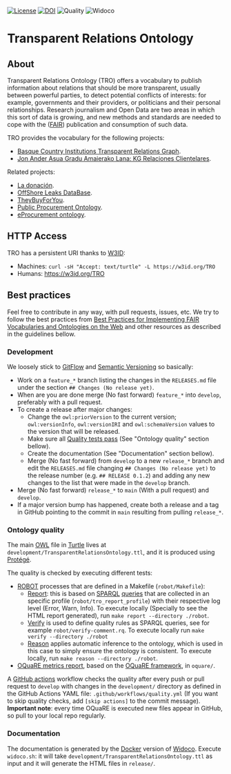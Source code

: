 [![License](https://img.shields.io/badge/license-Apache2.0-blue.svg)](https://opensource.org/licenses/Apache-2.0)
[![DOI](https://zenodo.org/badge/476618172.svg)](https://zenodo.org/badge/latestdoi/476618172)
![Quality](https://github.com/mikel-egana-aranguren/Transparent-Relations-Ontology/actions/workflows/quality.yml/badge.svg)
![Widoco](https://github.com/mikel-egana-aranguren/Transparent-Relations-Ontology/actions/workflows/static.yml/badge.svg)

# Transparent Relations Ontology

## About

Transparent Relations Ontology (TRO) offers a vocabulary to publish information about relations that should be more transparent, usually between powerful parties, to detect potential conflicts of interests: for example, governments and their providers, or politicians and their personal relationships. Research journalism and Open Data are two areas in which this sort of data is growing, and new methods and standards are needed to cope with the ([FAIR](https://www.go-fair.org/fair-principles/)) publication and consumption of such data.

TRO provides the vocabulary for the following projects:

* [Basque Country Institutions Transparent Relations Graph](https://github.com/mikel-egana-aranguren/BasqueCountryInstitutionsTransparentRelationsGraph).
* [Jon Ander Asua Gradu Amaierako Lana: KG Relaciones Clientelares](https://github.com/JonAnderAsua/TFG-KG-RelacionesClientelares).

Related projects:

* [La donación](https://ladonacion.es/).
* [OffShore Leaks DataBase](https://offshoreleaks.icij.org/).
* [TheyBuyForYou](https://github.com/TBFY).
* [Public Procurement Ontology](http://contsem.unizar.es/def/sector-publico/pproc).
* [eProcurement ontology](https://joinup.ec.europa.eu/collection/eprocurement/solution/eprocurement-ontology).

## HTTP Access

TRO has a persistent URI thanks to [W3ID](https://github.com/perma-id/w3id.org/tree/master/TRO):

* Machines: `curl -sH "Accept: text/turtle" -L https://w3id.org/TRO`
* Humans: https://w3id.org/TRO

## Best practices

Feel free to contribute in any way, with pull requests, issues, etc. We try to follow the best practices from [Best Practices for Implementing FAIR Vocabularies and Ontologies on the Web](https://arxiv.org/abs/2003.13084) and other resources as described in the guidelines bellow.

### Development

We loosely stick to [GitFlow](https://nvie.com/posts/a-successful-git-branching-model/) and [Semantic Versioning](https://semver.org/) so basically:

* Work on a `feature_*` branch listing the changes in the `RELEASES.md` file under the section `## Changes (No release yet)`.
* When are you are done merge (No fast forward) `feature_*` into `develop`, preferably with a pull request.
* To create a release after major changes:
  * Change the `owl:priorVersion` to the current version; `owl:versionInfo`, `owl:versionIRI` and `owl:schemaVersion` values to the version that will be released.
  * Make sure all [Quality tests pass](https://github.com/mikel-egana-aranguren/Transparent-Relations-Ontology/actions) (See "Ontology quality" section bellow).
  * Create the documentation (See "Documentation" section bellow).
  * Merge (No fast forward) from `develop` to a new `release_*` branch and edit the `RELEASES.md` file changing `## Changes (No release yet)` to the release number (e.g. `## RELEASE 0.1.2`) and adding any new changes to the list that were made in the `develop` branch.
* Merge (No fast forward) `release_*` to `main` (With a pull request) and `develop`.
* If a major version bump has happened, create both a release and a tag in GitHub pointing to the commit in `main` resulting from pulling `release_*`.

### Ontology quality

The main [OWL](ontology) file in [Turtle](https://www.w3.org/TR/turtle/) lives at `development/TransparentRelationsOntology.ttl`, and it is produced using [Protégé](https://protege.stanford.edu/).

The quality is checked by executing different tests:

* [ROBOT](https://github.com/ontodev/robot) processes that are defined in a Makefile (`robot/Makefile`):
  * [Report](http://robot.obolibrary.org/report#report-level-error): this is based on [SPARQL](https://www.w3.org/TR/sparql11-query/) [queries](http://robot.obolibrary.org/report_queries/) that are collected in an specific profile (`robot/tro_report_profile`) with their respective log level (Error, Warn, Info). To execute locally (Specially to see the HTML report generated), run `make report --directory ./robot`.
  * [Verify](http://robot.obolibrary.org/verify) is used to define quality rules as SPARQL queries, see for example `robot/verify-comment.rq`. To execute locally run `make verify --directory ./robot` 
  * [Reason](http://robot.obolibrary.org/reason) applies automatic inference to the ontology, which is used in this case to simply ensure the ontology is consistent. To execute locally, run `make reason --directory ./robot`.
* [OQuaRE metrics report](https://github.com/tecnomod-um/oquare-metrics), based on the [OQuaRE framework](https://semantics.inf.um.es/oquare/), in `oquare/`.

A [GitHub actions](https://github.com/mikel-egana-aranguren/Transparent-Relations-Ontology/actions) workflow checks the quality after every push or pull request to `develop` with changes in the `development/` directory as defined in the GitHub Actions YAML file: `.github/workflows/quality.yml` (If you want to skip quality checks, add `[skip actions]` to the commit message). **Important note**: every time OQuaRE is executed new files appear in GitHub, so pull to your local repo regularly.

### Documentation

The documentation is generated by the [Docker](https://www.docker.com/) version of [Widoco](https://dgarijo.github.io/Widoco/). Execute `widoco.sh`: it will take `development/TransparentRelationsOntology.ttl` as input and it will generate the HTML files in `release/`.
